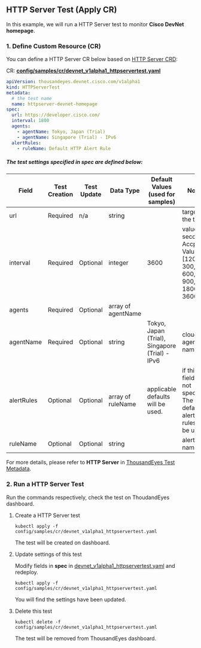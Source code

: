 ## HTTP Server Test (Apply CR)

In this example, we will run a HTTP Server test to monitor **Cisco DevNet homepage**.

### 1. Define Custom Resource (CR)
You can define a HTTP Server CR below based on [HTTP Server CRD](../config/crd/bases/thousandeyes.devnet.cisco.com_httpservertests.yaml):

CR: [**config/samples/cr/devnet_v1alpha1_httpservertest.yaml**](../config/samples/cr/devnet_v1alpha1_httpservertest.yaml)
```yaml
apiVersion: thousandeyes.devnet.cisco.com/v1alpha1
kind: HTTPServerTest
metadata:
  # the test name
  name: httpserver-devnet-homepage
spec:
  url: https://developer.cisco.com/
  interval: 1800
  agents:
    - agentName: Tokyo, Japan (Trial)
    - agentName: Singapore (Trial) - IPv6
  alertRules:
    - ruleName: Default HTTP Alert Rule
```
##### The test settings specified in **spec** are defined below:

| Field        | Test Creation| Test Update | Data Type | Default Values (used for samples)| Notes |
|--------------|--------------|-------------|-----------|---------------|-------|
|url           | Required     | n/a         | string    |               | target for the test
|interval      | Required     |	Optional    | integer   | 3600          | value in seconds. Accpeted Values:[120, 300, 600, 900, 1800, 3600]
|agents        | Required     | Optional    | array of agentName|       |
|agentName     | Required     | Optional    | string    | Tokyo, Japan (Trial), Singapore (Trial) - IPv6 | cloud agent name
|alertRules    | Optional     | Optional    | array of ruleName| applicable defaults will be used.       | if this field is not specified, The default alert rules will be used.
|ruleName      | Optional     | Optional    | string    |               | alert rule name

For more details, please refer to **HTTP Server** in [ThousandEyes Test Metadata](https://developer.thousandeyes.com/v6/tests/#/test_metadata).

### 2. Run a HTTP Server Test

Run the commands respectively, check the test on ThoudandEyes dashboard.

1. Create a HTTP Server test
    ```
    kubectl apply -f config/samples/cr/devnet_v1alpha1_httpservertest.yaml
    ```
    The test will be created on dashboard.

2. Update settings of this test

   Modify fields in **spec** in [devnet_v1alpha1_httpservertest.yaml](../config/samples/cr/devnet_v1alpha1_httpservertest.yaml#L7) and redeploy.
    ```
    kubectl apply -f config/samples/cr/devnet_v1alpha1_httpservertest.yaml
    ```
   You will find the settings have been updated.

3. Delete this test
    ```
    kubectl delete -f config/samples/cr/devnet_v1alpha1_httpservertest.yaml
    ```
   The test will be removed from ThousandEyes dashboard.







